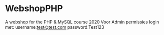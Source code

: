 # WebshopPHP
A webshop for the PHP &amp; MySQL course 2020
Voor Admin permissies login met: 
username:test@test.com
password:Test123
